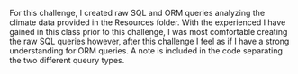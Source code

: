 For this challenge, I created raw SQL and ORM queries analyzing the climate data provided in the Resources folder. With the experienced I have gained in this class prior to this challenge, I was most comfortable creating the raw SQL queries however, after this challenge I feel as if I have a strong understanding for ORM queries. A note is included in the code separating the two different queury types. 